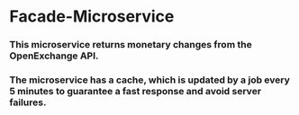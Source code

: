 # Facade-Microservice

### This microservice returns monetary changes from the OpenExchange API. 

### The microservice has a cache, which is updated by a job every 5 minutes to guarantee a fast response and avoid server failures.
